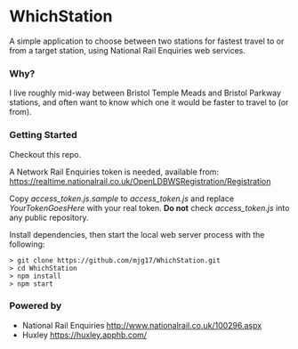 # WhichStation

A simple application to choose between two stations for fastest travel to or from a target station, using National Rail Enquiries web services.

### Why?

I live roughly mid-way between Bristol Temple Meads and Bristol Parkway stations, and often want to know which one it would be faster to travel to (or from).

### Getting Started

Checkout this repo.

A Network Rail Enquiries token is needed, available from: https://realtime.nationalrail.co.uk/OpenLDBWSRegistration/Registration

Copy *access_token.js.sample* to *access_token.js* and replace *YourTokenGoesHere* with your real token. **Do not** check *access_token.js* into any public repository.

Install dependencies, then start the local web server process with the following:

```
> git clone https://github.com/mjg17/WhichStation.git
> cd WhichStation
> npm install
> npm start
```

### Powered by

* National Rail Enquiries http://www.nationalrail.co.uk/100296.aspx
* Huxley https://huxley.apphb.com/
